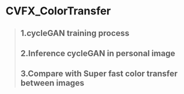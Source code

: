 # CVFX_ColorTransfer

> ## 1.cycleGAN training process
> ## 2.Inference cycleGAN in personal image
> ## 3.Compare with Super fast color transfer between images

